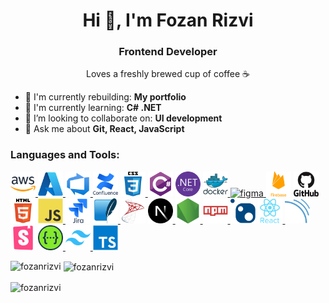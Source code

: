 <h1 align="center">Hi  👋, I'm Fozan Rizvi</h1>
<h3 align="center">Frontend Developer</h3>
<p align="center">Loves a freshly brewed cup of coffee ☕</p>


- 🎥 I'm currently rebuilding: **My portfolio**
- 🌱 I'm currently learning: **C# .NET**
- 👯 I’m looking to collaborate on: **UI development**
- 💬 Ask me about **Git, React, JavaScript**


<h3>Languages and Tools:</h3>
<p> 
<a href="https://aws.amazon.com" target="_blank" rel="noreferrer"> <img src="https://raw.githubusercontent.com/devicons/devicon/master/icons/amazonwebservices/amazonwebservices-original-wordmark.svg" alt="aws" width="40" height="40"/> </a>
<a href="https://expressjs.com" target="_blank" rel="noreferrer"> <img src="https://github.com/devicons/devicon/blob/master/icons/azure/azure-original.svg" alt="express" width="40" height="40"/> </a>
<a href="https://expressjs.com" target="_blank" rel="noreferrer"> <img src="https://github.com/devicons/devicon/blob/master/icons/azuredevops/azuredevops-original.svg" alt="express" width="40" height="40"/> </a>
<a href="https://www.atlassian.com/software/confluence" target="_blank" rel="noreferrer"><img src="https://github.com/devicons/devicon/blob/master/icons/confluence/confluence-original-wordmark.svg" alt="confluence" width="40" height="40"/></a>
<a href="https://www.w3schools.com/css/" target="_blank" rel="noreferrer"> <img src="https://raw.githubusercontent.com/devicons/devicon/master/icons/css3/css3-original-wordmark.svg" alt="css3" width="40" height="40"/> </a>
<a href="https://mui.com/" target="_blank" rel="noreferrer"><img src="https://github.com/devicons/devicon/blob/master/icons/csharp/csharp-original.svg" alt="csharp" width="40" height="40" /></a>
<a href="https://www.mongodb.com/" target="_blank" rel="noreferrer"><img src="https://github.com/devicons/devicon/blob/master/icons/dotnetcore/dotnetcore-original.svg" alt="dotnetcore" width="40" height="40" /></a>
<a href="https://www.docker.com/" target="_blank" rel="noreferrer"> <img src="https://raw.githubusercontent.com/devicons/devicon/master/icons/docker/docker-original-wordmark.svg" alt="docker" width="40" height="40"/> </a>
<a href="https://www.figma.com/" target="_blank" rel="noreferrer"> <img src="https://www.vectorlogo.zone/logos/figma/figma-icon.svg" alt="figma" width="40" height="40"/> </a>
<a href="https://firebase.google.com/" target="_blank" rel="noreferrer"><img src="https://github.com/devicons/devicon/blob/master/icons/firebase/firebase-plain-wordmark.svg" alt="firebase" width="40" height="40"/></a>
<a href="https://github.com/" target="_blank" rel="noreferrer"><img src="https://github.com/devicons/devicon/blob/master/icons/github/github-original-wordmark.svg" alt="github" width="40" height="40"/></a>
<a href="https://www.w3schools.com/html/" target="_blank" rel="noreferrer"><img src="https://github.com/devicons/devicon/blob/master/icons/html5/html5-original-wordmark.svg" alt="html" width="40" height="40"/></a>
<a href="https://developer.mozilla.org/en-US/docs/Web/JavaScript" target="_blank" rel="noreferrer"> <img src="https://raw.githubusercontent.com/devicons/devicon/master/icons/javascript/javascript-original.svg" alt="javascript" width="40" height="40"/> </a>
<a href="https://www.atlassian.com/software/jira" target="_blank" rel="noreferrer"><img src="https://github.com/devicons/devicon/blob/master/icons/jira/jira-original-wordmark.svg" alt="jira" width="40" height="40"/></a>
<a href="https://www.mysql.com/" target="_blank" rel="noreferrer"> <img src="https://github.com/devicons/devicon/blob/master/icons/sqlite/sqlite-original.svg" alt="mysql" width="40" height="40"/> </a>
<a href="https://www.microsoft.com/en-us/sql-server/" target="_blank" rel="noreferrer"><img src="https://github.com/devicons/devicon/blob/master/icons/microsoftsqlserver/microsoftsqlserver-original.svg" alt="sqlserver" width="40" height="40"/></a>
<a href="https://nextjs.org/" target="_blank" rel="noreferrer"> <img src="https://github.com/devicons/devicon/blob/master/icons/nextjs/nextjs-original.svg" alt="nextjs" width="40" height="40"/> </a>
<a href="https://nodejs.org" target="_blank" rel="noreferrer"> <img src="https://github.com/devicons/devicon/blob/master/icons/nodejs/nodejs-original.svg" alt="nodejs" width="40" height="40"/> </a>
<a href="https://www.npmjs.com/" target="_blank" rel="noreferrer"> <img src="https://github.com/devicons/devicon/blob/master/icons/npm/npm-original-wordmark.svg" alt="npm" width="40" height="40"/> </a>
<a href="https://www.nuget.org/" target="_blank" rel="noreferrer"><img src="https://github.com/devicons/devicon/blob/master/icons/nuget/nuget-original.svg" alt="nuget" width="40" height="40"/></a>
<a href="https://reactjs.org/" target="_blank" rel="noreferrer"> <img src="https://raw.githubusercontent.com/devicons/devicon/master/icons/react/react-original-wordmark.svg" alt="react" width="40" height="40"/> </a>
<a href="https://www.sonarsource.com/" target="_blank" rel="noreferrer"> <img src="https://github.com/devicons/devicon/blob/master/icons/sonarqube/sonarqube-original.svg" alt="sonarqube" width="40" height="40"/> </a>
<a href="https://storybook.js.org/" target="_blank" rel="noreferrer"><img src="https://github.com/devicons/devicon/blob/master/icons/storybook/storybook-original.svg" alt="storybook" width="40" height="40"/></a>
<a href="https://swagger.io/" target="_blank" rel="noreferrer"> <img src="https://github.com/devicons/devicon/blob/master/icons/swagger/swagger-original.svg" alt="postgresql" width="40" height="40"/> </a>
<a href="https://tailwindcss.com/" target="_blank" rel="noreferrer"> <img src="https://github.com/devicons/devicon/blob/master/icons/tailwindcss/tailwindcss-original.svg" alt="d3js" width="40" height="40"/> </a>
<a href="https://www.typescriptlang.org/" target="_blank" rel="noreferrer"> <img src="https://raw.githubusercontent.com/devicons/devicon/master/icons/typescript/typescript-original.svg" alt="typescript" width="40" height="40"/> </a>
</p>

<p><img align="left" src="https://github-readme-stats.vercel.app/api/top-langs?username=fozanrizvi&show_icons=true&locale=en&layout=compact" alt="fozanrizvi" /></p>

<p>&nbsp;<img align="center" src="https://github-readme-stats.vercel.app/api?username=fozanrizvi&show_icons=true&locale=en" alt="fozanrizvi" /></p>

<p><img align="center" src="https://github-readme-streak-stats.herokuapp.com/?user=fozanrizvi&" alt="fozanrizvi" /></p>
